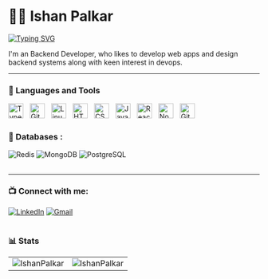# 🏄‍♂️ Ishan Palkar

<a href="https://git.io/typing-svg"><img src="https://readme-typing-svg.herokuapp.com?font=Fira+Code&weight=900&pause=1000&color=4A13F7&width=435&lines=Full+Stack+Web+Developer." alt="Typing SVG" /></a>

I'm an Backend Developer, who likes to develop web apps and design backend systems along with keen interest in devops.

---

### 🧰 Languages and Tools

<img align="left" alt="TypeScript" width="30px" style="padding-right:10px;" src="https://cdn.jsdelivr.net/gh/devicons/devicon/icons/typescript/typescript-plain.svg" />
<img align="left" alt="Git" width="30px" style="padding-right:10px;" src="https://cdn.jsdelivr.net/gh/devicons/devicon/icons/git/git-original.svg" />
<img align="left" alt="Linux" width="30px" style="padding-right:10px;" src="https://cdn.jsdelivr.net/gh/devicons/devicon/icons/linux/linux-original.svg" />
<img align="left" alt="HTML" width="30px" style="padding-right:10px;" src="https://cdn.jsdelivr.net/gh/devicons/devicon/icons/html5/html5-plain.svg" />
<img align="left" alt="CSS" width="30px" style="padding-right:10px;" src="https://cdn.jsdelivr.net/gh/devicons/devicon/icons/css3/css3-plain.svg" />
<img align="left" alt="JavaScript" width="30px" style="padding-right:10px;" src="https://cdn.jsdelivr.net/gh/devicons/devicon/icons/javascript/javascript-plain.svg" />
<img align="left" alt="React" width="30px" style="padding-right:10px;" src="https://cdn.jsdelivr.net/gh/devicons/devicon/icons/react/react-original.svg" />
<img align="left" alt="NodeJS" width="30px" style="padding-right:10px;" src="https://cdn.jsdelivr.net/gh/devicons/devicon/icons/nodejs/nodejs-original.svg" />
<img align="left" alt="GitHub" width="30px" style="padding-right:10px;" src="https://cdn.jsdelivr.net/gh/devicons/devicon/icons/github/github-original.svg" />
<br />
<br />

### 🧰 Databases :

<div align="left">
  <img alt="Redis" src="https://img.shields.io/badge/redis-%2300f.svg?style=for-the-badge&logo=redis&logoColor=white"/>
  <img alt="MongoDB" src ="https://img.shields.io/badge/MongoDB-4EA94B?style=for-the-badge&logo=mongodb&logoColor=white"/>
  <img alt="PostgreSQL" src ="https://img.shields.io/badge/PostgreSQL-316192?style=for-the-badge&logo=postgresql&logoColor=white"/>
</div>
<br />

---


### 📺 Connect with me:
<div align="left">
  <a href="https://www.linkedin.com/in/ishan-palkar-50b589146/"><img alt="LinkedIn" src="https://img.shields.io/badge/linkedin-%230077B5.svg?style=for-the-badge&logo=linkedin&logoColor=white"/></a>
  <a href="mailto:ishanpalkar3005@gmail.com"><img alt="Gmail" src="https://img.shields.io/badge/Gmail-D14836?style=for-the-badge&logo=gmail&logoColor=white"/></a>
</div>


#

### 📊 Stats

<table>
  <tr>
    <td><img src="https://github-readme-stats.vercel.app/api?username=IshanPalkar&show_icons=true&theme=dark&locale=en" alt="IshanPalkar" /></td>
    <td><img src="https://github-readme-stats.vercel.app/api/top-langs?username=IshanPalkar&show_icons=true&theme=dark&locale=en&layout=compact" alt="IshanPalkar" /></td>
  </tr>
</table>

#
